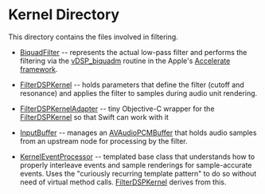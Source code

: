# Kernel Directory

This directory contains the files involved in filtering.

- [BiquadFilter](BiquadFilter.hpp) -- represents the actual low-pass filter and performs the filtering via the
  [vDSP_biquadm](https://developer.apple.com/documentation/accelerate/vdsp/multichannel_biquadratic_iir_filters?language=objc)
  routine in the Apple's [Accelerate framework](https://developer.apple.com/documentation/accelerate?language=objc).

- [FilterDSPKernel](FilterDSPKernel.hpp) -- holds parameters that define the filter (cutoff and resonance) and applies the filter to
  samples during audio unit rendering.

- [FilterDSPKernelAdapter](FilterDSPKernelAdapter.h) -- tiny Objective-C wrapper for the [FilterDSPKernel](FilterDSPKernel.hpp) so that
  Swift can work with it

- [InputBuffer](InputBuffer.hpp) -- manages an [AVAudioPCMBuffer](https://developer.apple.com/documentation/avfaudio/avaudiopcmbuffer)
  that holds audio samples from an upstream node for processing by the filter.

- [KernelEventProcessor](KernelEventProcessor.hpp) -- templated base class that understands how to properly interleave events
  and sample renderings for sample-accurate events. Uses the "curiously recurring template pattern" to do so
  without need of virtual method calls. [FilterDSPKernel](FilterDSPKernel.hpp) derives from this.
